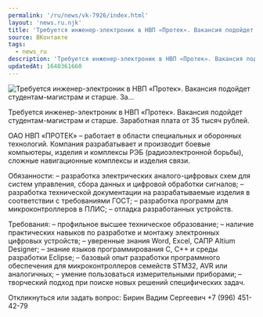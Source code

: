 ```yaml
---
permalink: '/ru/news/vk-7926/index.html'
layout: 'news.ru.njk'
title: 'Требуется инженер-электроник в НВП «Протек». Вакансия подойдет студентам-магистрам и старше. За…'
source: ВКонтакте
tags:
  - news_ru
description: 'Требуется инженер-электроник в НВП «Протек». Вакансия подойдет студентам-магистрам и старше. За…'
updatedAt: 1640361660
---
```

![Требуется инженер-электроник в НВП «Протек». Вакансия подойдет студентам-магистрам и старше. За…](https://sun9-41.userapi.com/sun9-19/impg/4vS3sTrji46540ZFj1WD21B-W6bB-QgVPmc-YA/-Ds1WsBKwwE.jpg?size=700x401&quality=96&sign=449bb094d5f8ea76feb073650ffea6ac&c_uniq_tag=ESVHzTfUs2SGranfUkBihzThwLuZfHQ5Zho6L_Zu8NQ&type=album)

Требуется инженер-электроник в НВП «Протек». Вакансия подойдет студентам-магистрам и старше. Заработная плата от 35 тысяч рублей.

ОАО НВП «ПРОТЕК» – работает в области специальных и оборонных технологий. Компания разрабатывает и производит боевые компьютеры, изделия и комплексы РЭБ (радиоэлектронной борьбы), сложные навигационные комплексы и изделия связи.

Обязанности:
– разработка электрических аналого-цифровых схем для систем управления, сбора данных и цифровой обработки сигналов;
– разработка технической документации на разрабатываемые изделия в соответствии с требованиями ГОСТ;
– разработка программ для микроконтроллеров в ПЛИС;
– отладка разработанных устройств.

Требования:
– профильное высшее техническое образование;
– наличие практических навыков по разработке и монтажу электронных цифровых устройств;
– уверенные знания Word, Excel, CAПР Altium Designer;
– знание языков программирования С, С++ и среды разработки Eclipse;
– базовый опыт разработки программного обеспечения для микроконтроллеров семейств STM32, AVR или аналогичных;
– умение пользоваться измерительными приборами;
– творческий подход при поиске новых решений специфических задач.

Откликнуться или задать вопрос:
Бирин Вадим Сергеевич
+7 (996) 451-42-79
